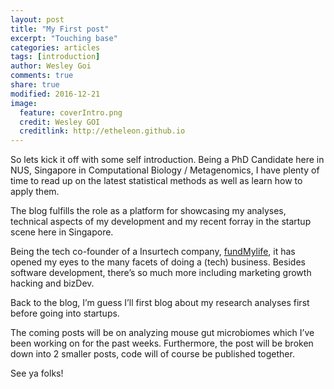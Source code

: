 ```yaml
---
layout: post
title: "My First post"
excerpt: "Touching base"
categories: articles
tags: [introduction]
author: Wesley Goi
comments: true
share: true
modified: 2016-12-21
image:
  feature: coverIntro.png
  credit: Wesley GOI
  creditlink: http://etheleon.github.io
---
```


So lets kick it off with some self introduction.
Being a PhD Candidate here in NUS, Singapore in Computational Biology / Metagenomics, I have plenty of time to read up 
on the latest statistical methods as well as learn how to apply them.

The blog fulfills the role as a platform for showcasing my analyses, technical aspects of my development
and my recent forray in the startup scene here in Singapore.

Being the tech co-founder of a Insurtech company, [fundMylife](https://fundmylife.co), it has opened my eyes to the many
facets of doing a (tech) business.
Besides software development, there’s so much more including marketing growth hacking and bizDev.

Back to the blog, I’m guess I’ll first blog about my research analyses first before going into startups.

The coming posts will be on analyzing mouse gut microbiomes which I’ve been working on for the past weeks.
Furthermore, the post will be broken down into 2 smaller posts, code will of course be published together.

See ya folks!
